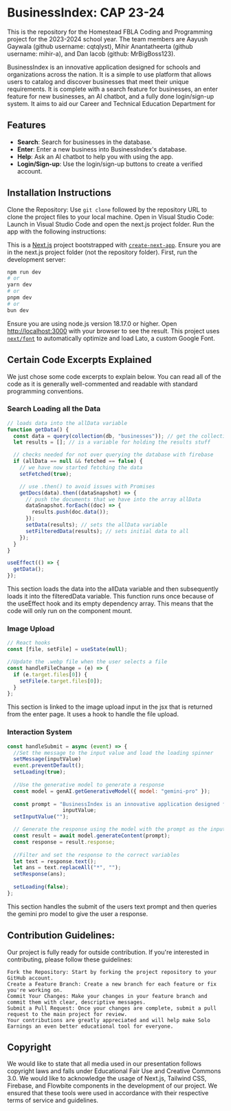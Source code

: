# BusinessIndex: CAP 23-24

This is the repository for the Homestead FBLA Coding and Programming project for the 2023-2024 school year. The team members are Aayush Gaywala (github username: cqtqlyst), Mihir Anantatheerta (github username: mihir-a), and Dan Iacob (github: MrBigBoss123). 

BusinessIndex is an innovative application designed for schools and organizations across the nation. It is a simple to use platform that allows users to catalog and discover businesses that meet their unique requirements. It is complete with a search feature for businesses, an enter feature for new businesses, an AI chatbot, and a fully done login/sign-up system. It aims to aid our Career and Technical Education Department for 

## Features

- **Search**: Search for businesses in the database.
- **Enter**: Enter a new business into BusinessIndex's database.
- **Help**: Ask an AI chatbot to help you with using the app.
- **Login/Sign-up**: Use the login/sign-up buttons to create a verified account.

## Installation Instructions

Clone the Repository: Use `git clone` followed by the repository URL to clone the project files to your local machine.
Open in Visual Studio Code: Launch in Visual Studio Code and open the next.js project folder.
Run the app with the following instructions:

This is a [Next.js](https://nextjs.org/) project bootstrapped with [`create-next-app`](https://github.com/vercel/next.js/tree/canary/packages/create-next-app).
Ensure you are in the next.js project folder (not the repository folder). First, run the development server:

```bash
npm run dev
# or
yarn dev
# or
pnpm dev
# or
bun dev
```

Ensure you are using node.js version 18.17.0 or higher.
Open [http://localhost:3000](http://localhost:3000) with your browser to see the result.
This project uses [`next/font`](https://nextjs.org/docs/basic-features/font-optimization) to automatically optimize and load Lato, a custom Google Font.

## Certain Code Excerpts Explained

We just chose some code excerpts to explain below. You can read all of the code as it is generally well-commented and readable with standard programming conventions.

### Search Loading all the Data

```javascript
// loads data into the allData variable
function getData() {
  const data = query(collection(db, "businesses")); // get the collection of businesses
  let results = []; // is a variable for holding the results stuff

  // checks needed for not over querying the database with firebase
  if (allData == null && fetched == false) {
    // we have now started fetching the data
    setFetched(true);

    // use .then() to avoid issues with Promises
    getDocs(data).then((dataSnapshot) => {
      // push the documents that we have into the array allData
      dataSnapshot.forEach((doc) => {
        results.push(doc.data());
      });
      setData(results); // sets the allData variable
      setFilteredData(results); // sets initial data to all
    });
  }
}

useEffect(() => {
  getData();
});
```
This section loads the data into the allData variable and then subsequently loads it into the filteredData variable. This function runs once because of the useEffect hook and its empty dependency array. This means that the code will only run on the component mount.

### Image Upload

```javascript
// React hooks
const [file, setFile] = useState(null);

//Update the .webp file when the user selects a file
const handleFileChange = (e) => {
  if (e.target.files[0]) {
    setFile(e.target.files[0]);
  }
};
```
This section is linked to the image upload input in the jsx that is returned from the enter page. It uses a hook to handle the file upload.

### Interaction System

```javascript
const handleSubmit = async (event) => {
  //Set the message to the input value and load the loading spinner
  setMessage(inputValue)
  event.preventDefault();
  setLoading(true);
  
  //Use the generative model to generate a response
  const model = genAI.getGenerativeModel({ model: "gemini-pro" });
  
  const prompt = "BusinessIndex is an innovative application designed for high schools and organizations across the nation, offering a simple to use platform to catalog and discover businesses that precisely meet their unique requirements. Some instructions about the app are for search, type in the box and click enter to search for businesses, for Enter, make sure you fill out every field and hit submit. There will be an error thrown if you hit submit and all the fields are not filled out, for Login, make sure you have a verified email address; otherwise, you will not be able to login. Write a reply to a person about the app BusinessIndex with the question " +
                  inputValue;
  setInputValue("");

  // Generate the response using the model with the prompt as the input
  const result = await model.generateContent(prompt);
  const response = result.response;
  
  //Filter and set the response to the correct variables
  let text = response.text();
  let ans = text.replaceAll("*", "");
  setResponse(ans);
  
  setLoading(false);
};
```
This section handles the submit of the users text prompt and then queries the gemini pro model to give the user a response. 

## Contribution Guidelines:
Our project is fully ready for outside contribution. If you're interested in contributing, please follow these guidelines:

```
Fork the Repository: Start by forking the project repository to your GitHub account.
Create a Feature Branch: Create a new branch for each feature or fix you're working on.
Commit Your Changes: Make your changes in your feature branch and commit them with clear, descriptive messages.
Submit a Pull Request: Once your changes are complete, submit a pull request to the main project for review.
Your contributions are greatly appreciated and will help make Solo Earnings an even better educational tool for everyone. 
```

## Copyright
We would like to state that all media used in our presentation follows copyright laws and falls under Educational Fair Use and Creative Commons 3.0. We would  like to acknowledge the usage of Next.js, Tailwind CSS, Firebase, and Flowbite components in the development of our project. We ensured that these tools were used in accordance with their respective terms of service and guidelines.
